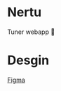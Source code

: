 # Nertu

Tuner webapp 🎷

# Desgin

[Figma](https://www.figma.com/file/49Aww3Y3X9R2RRzRZJJIOh/nertu?node-id=0%3A1)
